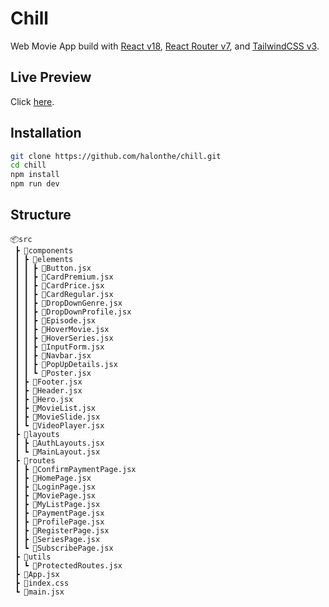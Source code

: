 # Chill

Web Movie App build with [React v18](https://18.react.dev/), [React Router v7](https://reactrouter.com/7.1.5/home), and [TailwindCSS v3](https://v3.tailwindcss.com/).

## Live Preview

Click [here](https://fe-2-rho.vercel.app).

## Installation

```bash
git clone https://github.com/halonthe/chill.git
cd chill
npm install
npm run dev
```

## Structure

```
📦src
 ┣ 📂components
 ┃ ┣ 📂elements
 ┃ ┃ ┣ 📜Button.jsx
 ┃ ┃ ┣ 📜CardPremium.jsx
 ┃ ┃ ┣ 📜CardPrice.jsx
 ┃ ┃ ┣ 📜CardRegular.jsx
 ┃ ┃ ┣ 📜DropDownGenre.jsx
 ┃ ┃ ┣ 📜DropDownProfile.jsx
 ┃ ┃ ┣ 📜Episode.jsx
 ┃ ┃ ┣ 📜HoverMovie.jsx
 ┃ ┃ ┣ 📜HoverSeries.jsx
 ┃ ┃ ┣ 📜InputForm.jsx
 ┃ ┃ ┣ 📜Navbar.jsx
 ┃ ┃ ┣ 📜PopUpDetails.jsx
 ┃ ┃ ┗ 📜Poster.jsx
 ┃ ┣ 📜Footer.jsx
 ┃ ┣ 📜Header.jsx
 ┃ ┣ 📜Hero.jsx
 ┃ ┣ 📜MovieList.jsx
 ┃ ┣ 📜MovieSlide.jsx
 ┃ ┗ 📜VideoPlayer.jsx
 ┣ 📂layouts
 ┃ ┣ 📜AuthLayouts.jsx
 ┃ ┗ 📜MainLayout.jsx
 ┣ 📂routes
 ┃ ┣ 📜ConfirmPaymentPage.jsx
 ┃ ┣ 📜HomePage.jsx
 ┃ ┣ 📜LoginPage.jsx
 ┃ ┣ 📜MoviePage.jsx
 ┃ ┣ 📜MyListPage.jsx
 ┃ ┣ 📜PaymentPage.jsx
 ┃ ┣ 📜ProfilePage.jsx
 ┃ ┣ 📜RegisterPage.jsx
 ┃ ┣ 📜SeriesPage.jsx
 ┃ ┗ 📜SubscribePage.jsx
 ┣ 📂utils
 ┃ ┗ 📜ProtectedRoutes.jsx
 ┣ 📜App.jsx
 ┣ 📜index.css
 ┗ 📜main.jsx
```
